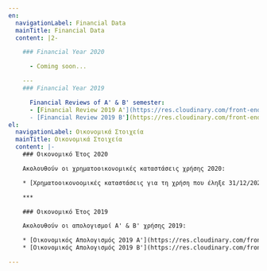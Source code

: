 ```yaml
---
en:
  navigationLabel: Financial Data
  mainTitle: Financial Data
  content: |2-

    ### Financial Year 2020

      - Coming soon...

    ---
    ### Financial Year 2019

      Financial Reviews of Α' & Β' semester:
      - [Financial Review 2019 A'](https://res.cloudinary.com/front-end-matters/image/upload/v1630830470/hellenic-space-center/financial_review_2019_A.pdf)
      - [Financial Review 2019 B'](https://res.cloudinary.com/front-end-matters/image/upload/v1630830476/hellenic-space-center/financial_review_2019_B.pdf)
el:
  navigationLabel: Οικονομικά Στοιχεία
  mainTitle: Οικονομικά Στοιχεία
  content: |-
    ### Οικονομικό Έτος 2020

    Ακολουθούν οι χρηματοοικονομικές καταστάσεις χρήσης 2020:

    * [Χρηματοοικονοομικές καταστάσεις για τη χρήση που έληξε 31/12/2020](/assets/31-12-2020_-9-46.pdf "Παρουσίαση")

    ***

    ### Οικονομικό Έτος 2019

    Ακολουθούν οι απολογισμοί Α' & Β' χρήσης 2019:

    * [Οικονομικός Απολογισμός 2019 A'](https://res.cloudinary.com/front-end-matters/image/upload/v1630830470/hellenic-space-center/financial_review_2019_A.pdf)
    * [Οικονομικός Απολογισμός 2019 B'](https://res.cloudinary.com/front-end-matters/image/upload/v1630830476/hellenic-space-center/financial_review_2019_B.pdf)

---
```

